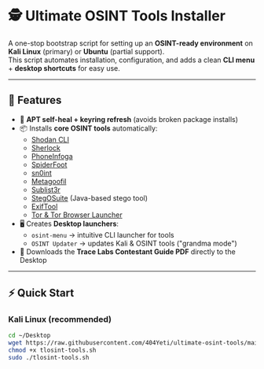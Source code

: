 # 🕵️ Ultimate OSINT Tools Installer  

A one-stop bootstrap script for setting up an **OSINT-ready environment** on **Kali Linux** (primary) or **Ubuntu** (partial support).  
This script automates installation, configuration, and adds a clean **CLI menu** + **desktop shortcuts** for easy use.  

---

## 🚀 Features  

- 🔑 **APT self-heal + keyring refresh** (avoids broken package installs)  
- 📦 Installs **core OSINT tools** automatically:  
  - [Shodan CLI](https://help.shodan.io/command-line-interface/0-installation)  
  - [Sherlock](https://github.com/sherlock-project/sherlock)  
  - [PhoneInfoga](https://github.com/sundowndev/phoneinfoga)  
  - [SpiderFoot](https://github.com/smicallef/spiderfoot)  
  - [sn0int](https://github.com/kpcyrd/sn0int)  
  - [Metagoofil](https://github.com/opsdisk/metagoofil)  
  - [Sublist3r](https://github.com/aboul3la/Sublist3r)  
  - [StegOSuite](https://github.com/osde8info/stegosuite) (Java-based stego tool)  
  - [ExifTool](https://github.com/exiftool/exiftool)  
  - [Tor & Tor Browser Launcher](https://www.torproject.org/)  
- 🖥️ Creates **Desktop launchers**:  
  - `osint-menu` → intuitive CLI launcher for tools  
  - `OSINT Updater` → updates Kali & OSINT tools ("grandma mode")  
- 📄 Downloads the **Trace Labs Contestant Guide PDF** directly to the Desktop  

---

## ⚡ Quick Start  

### Kali Linux (recommended)  

```bash
cd ~/Desktop
wget https://raw.githubusercontent.com/404Yeti/ultimate-osint-tools/main/tlosint-tools.sh
chmod +x tlosint-tools.sh
sudo ./tlosint-tools.sh
